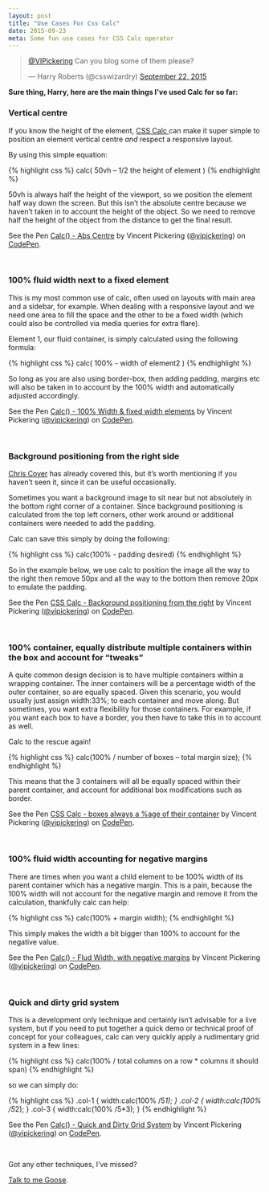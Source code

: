 ```yaml
---
layout: post
title: "Use Cases For Css Calc"
date: 2015-09-23
meta: Some fun use cases for CSS Calc operator
---
```


<blockquote class="twitter-tweet" lang="en"><p lang="en" dir="ltr"><a href="https://twitter.com/VIPickering">@VIPickering</a> Can you blog some of them please?</p>&mdash; Harry Roberts (@csswizardry) <a href="https://twitter.com/csswizardry/status/646266246221201409">September 22, 2015</a></blockquote> <script async src="//platform.twitter.com/widgets.js" charset="utf-8"></script>

**Sure thing, Harry, here are the main things I've used Calc for so far:**

### Vertical centre

If you know the height of the element, [CSS Calc ](https://developer.mozilla.org/en-US/docs/Web/CSS/calc)  can make it super simple to position an element vertical centre *and* respect a responsive layout.

By using this simple equation:

{% highlight css %}
calc( 50vh – 1/2 the height of element )
{% endhighlight %}

50vh is always half the height of the viewport, so we position the element half way down the screen. But this isn’t the absolute centre because we haven’t taken in to account the height of the object. So we need to remove half the height of the object from the distance to get the final result.

<p data-height="268" data-theme-id="19182" data-slug-hash="QjWXMm" data-default-tab="result" data-user="vipickering" class='codepen'>See the Pen <a href='http://codepen.io/vipickering/pen/QjWXMm/'>Calc() - Abs Centre</a> by Vincent Pickering (<a href='http://codepen.io/vipickering'>@vipickering</a>) on <a href='http://codepen.io'>CodePen</a>.</p>
<script async src="//assets.codepen.io/assets/embed/ei.js"></script>
<br/>

### 100% fluid width next to a fixed element

This is my most common use of calc, often used on layouts with main area and a sidebar, for example. When dealing with a responsive layout and we need one area to fill the space and the other to be a fixed width (which could also be controlled via media queries for extra flare).

Element 1, our fluid container, is simply calculated using the following formula:

{% highlight css %}
calc( 100% - width of element2 )
{% endhighlight %}

So long as you are also using border-box, then adding padding, margins etc will also be taken in to account by the 100% width and automatically adjusted accordingly.

<p data-height="268" data-theme-id="19182" data-slug-hash="gaMZWY" data-default-tab="result" data-user="vipickering" class='codepen'>See the Pen <a href='http://codepen.io/vipickering/pen/gaMZWY/'>Calc() - 100% Width & fixed width elements</a> by Vincent Pickering (<a href='http://codepen.io/vipickering'>@vipickering</a>) on <a href='http://codepen.io'>CodePen</a>.</p>
<script async src="//assets.codepen.io/assets/embed/ei.js"></script>
<br/>

### Background positioning from the right side

[Chris Coyer](https://css-tricks.com/a-couple-of-use-cases-for-calc/) has already covered this, but it’s worth mentioning if you haven’t seen it, since it can be useful occasionally.

Sometimes you want a background image to sit near but not absolutely in the bottom right corner of a container. Since background positioning is calculated from the top left corners, other work around or additional containers were needed to add the padding.

Calc can save this simply by doing the following:

{% highlight css %}
calc(100% - padding desired)
{% endhighlight %}

So in the example below, we use calc to position the image all the way to the right then remove 50px and all the way to the  bottom then remove 20px to emulate the padding.

<p data-height="268" data-theme-id="19182" data-slug-hash="ojLmaL" data-default-tab="result" data-user="vipickering" class='codepen'>See the Pen <a href='http://codepen.io/vipickering/pen/ojLmaL/'>CSS Calc - Background positioning from the right</a> by Vincent Pickering (<a href='http://codepen.io/vipickering'>@vipickering</a>) on <a href='http://codepen.io'>CodePen</a>.</p>
<script async src="//assets.codepen.io/assets/embed/ei.js"></script>
<br/>

### 100% container, equally distribute multiple containers within the box and account for “tweaks”

A quite common design decision is to have multiple containers within a wrapping container. The inner containers will be a percentage width of the outer container, so are equally spaced. Given this scenario, you would usually just assign width:33%; to each container and move along. But sometimes, you want extra flexibility for those containers. For example, if you want each box to have a border, you then have to take this in to account as well.

Calc to the rescue again!

{% highlight css %}
calc(100% / number of boxes – total margin size);
{% endhighlight %}

This means that the 3 containers will all be equally spaced within their parent container, and account for additional box modifications such as border.

<p data-height="268" data-theme-id="19182" data-slug-hash="meEoyp" data-default-tab="result" data-user="vipickering" class='codepen'>See the Pen <a href='http://codepen.io/vipickering/pen/meEoyp/'>CSS Calc - boxes always a %age of their container</a> by Vincent Pickering (<a href='http://codepen.io/vipickering'>@vipickering</a>) on <a href='http://codepen.io'>CodePen</a>.</p>
<script async src="//assets.codepen.io/assets/embed/ei.js"></script>
<br/>

### 100% fluid width accounting for negative margins

There are times when you want a child element to be 100% width of its parent container which has a negative margin. This is a pain, because the 100% width will not account for the negative margin and remove it from the calculation, thankfully calc can help:

{% highlight css %}
calc(100% + margin width);
{% endhighlight %}

This simply makes the width a bit bigger than 100% to account for the negative value.

<p data-height="268" data-theme-id="19182" data-slug-hash="GpqPOK" data-default-tab="result" data-user="vipickering" class='codepen'>See the Pen <a href='http://codepen.io/vipickering/pen/GpqPOK/'>Calc() - Flud Width, with negative margins</a> by Vincent Pickering (<a href='http://codepen.io/vipickering'>@vipickering</a>) on <a href='http://codepen.io'>CodePen</a>.</p>
<script async src="//assets.codepen.io/assets/embed/ei.js"></script>
<br/>

### Quick and dirty grid system

This is a development only technique and certainly isn’t advisable for a live system, but if you need to put together a quick demo or technical proof of concept for your colleagues, calc can very quickly apply a rudimentary grid system in a few lines:

{% highlight css %}
calc(100% / total columns on a row * columns it should span)
{% endhighlight %}

so we can simply do:

{% highlight css %}
.col-1 { width:calc(100% /5*1); }
.col-2 { width:calc(100% /5*2); }
.col-3 { width:calc(100% /5*3); }
{% endhighlight %}

<p data-height="268" data-theme-id="19182" data-slug-hash="gaMZZP" data-default-tab="result" data-user="vipickering" class='codepen'>See the Pen <a href='http://codepen.io/vipickering/pen/gaMZZP/'>Calc() - Quick and Dirty Grid System</a> by Vincent Pickering (<a href='http://codepen.io/vipickering'>@vipickering</a>) on <a href='http://codepen.io'>CodePen</a>.</p>
<script async src="//assets.codepen.io/assets/embed/ei.js"></script>
<br/>

Got any other techniques, I’ve missed?

<a href="http://www.twitter.com/vipickering">Talk to me Goose</a>.









